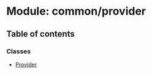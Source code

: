 # Module: common/provider

## Table of contents

### Classes

- [Provider](../classes/common_provider.Provider.md)
